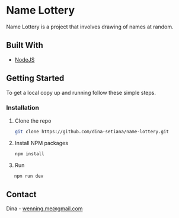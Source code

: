 
# Name Lottery

Name Lottery is a project that involves drawing of names at random.

## Built With

* [NodeJS](https://nodejs.org/en/)

<!-- GETTING STARTED -->
## Getting Started

To get a local copy up and running follow these simple steps.

### Installation

1. Clone the repo

   ```sh
   git clone https://github.com/dina-setiana/name-lottery.git
   ```

2. Install NPM packages

   ```sh
   npm install
   ```

3. Run

```sh
   npm run dev
```

<!-- CONTACT -->
## Contact

Dina - wenning.me@gmail.com

